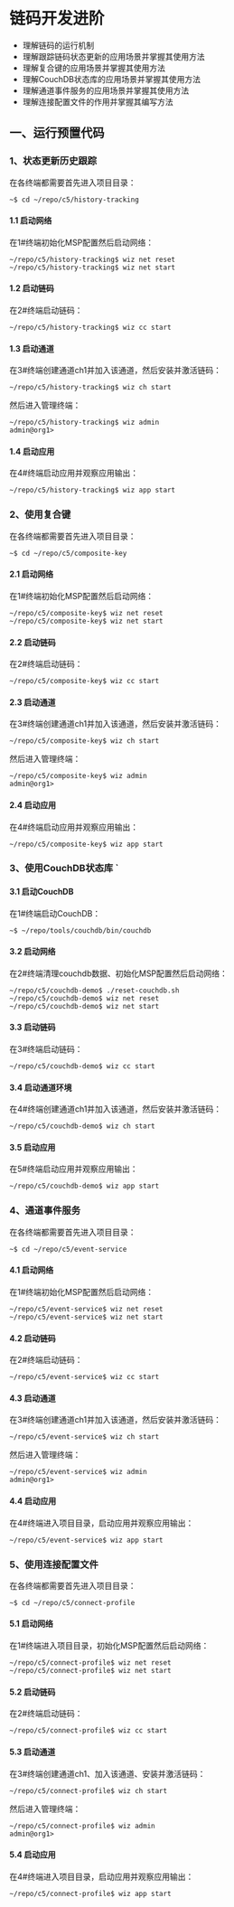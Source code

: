 # 链码开发进阶

- 理解链码的运行机制
- 理解跟踪链码状态更新的应用场景并掌握其使用方法
- 理解复合键的应用场景并掌握其使用方法
- 理解CouchDB状态库的应用场景并掌握其使用方法
- 理解通道事件服务的应用场景并掌握其使用方法
- 理解连接配置文件的作用并掌握其编写方法

## 一、运行预置代码

### 1、状态更新历史跟踪

在各终端都需要首先进入项目目录：

```
~$ cd ~/repo/c5/history-tracking
```

#### 1.1 启动网络

在1#终端初始化MSP配置然后启动网络：

```
~/repo/c5/history-tracking$ wiz net reset
~/repo/c5/history-tracking$ wiz net start
```

#### 1.2 启动链码

在2#终端启动链码：

```
~/repo/c5/history-tracking$ wiz cc start
```

#### 1.3 启动通道

在3#终端创建通道ch1并加入该通道，然后安装并激活链码：

```
~/repo/c5/history-tracking$ wiz ch start
```

然后进入管理终端：

```
~/repo/c5/history-tracking$ wiz admin
admin@org1>
```
  
#### 1.4 启动应用
  
在4#终端启动应用并观察应用输出：
  
```
~/repo/c5/history-tracking$ wiz app start 
```

### 2、使用复合键

在各终端都需要首先进入项目目录：

```
~$ cd ~/repo/c5/composite-key
```

#### 2.1 启动网络

在1#终端初始化MSP配置然后启动网络：

```
~/repo/c5/composite-key$ wiz net reset
~/repo/c5/composite-key$ wiz net start
```

#### 2.2 启动链码

在2#终端启动链码：

```
~/repo/c5/composite-key$ wiz cc start
```

#### 2.3 启动通道

在3#终端创建通道ch1并加入该通道，然后安装并激活链码：

```
~/repo/c5/composite-key$ wiz ch start
```

然后进入管理终端：

```
~/repo/c5/composite-key$ wiz admin
admin@org1>
```
  
#### 2.4 启动应用
  
在4#终端启动应用并观察应用输出：
  
```
~/repo/c5/composite-key$ wiz app start 
```

### 3、使用CouchDB状态库  `

#### 3.1 启动CouchDB
  
在1#终端启动CouchDB：
  
```
~$ ~/repo/tools/couchdb/bin/couchdb  
```
  
#### 3.2 启动网络

在2#终端清理couchdb数据、初始化MSP配置然后启动网络：

```
~/repo/c5/couchdb-demo$ ./reset-couchdb.sh  
~/repo/c5/couchdb-demo$ wiz net reset
~/repo/c5/couchdb-demo$ wiz net start
```

#### 3.3 启动链码

在3#终端启动链码：

```
~/repo/c5/couchdb-demo$ wiz cc start
```

#### 3.4 启动通道环境

在4#终端创建通道ch1并加入该通道，然后安装并激活链码：

```
~/repo/c5/couchdb-demo$ wiz ch start
```
  
#### 3.5 启动应用
  
在5#终端启动应用并观察应用输出：
  
```
~/repo/c5/couchdb-demo$ wiz app start 
```  

### 4、通道事件服务

在各终端都需要首先进入项目目录：

```
~$ cd ~/repo/c5/event-service
```

#### 4.1 启动网络

在1#终端初始化MSP配置然后启动网络：

```
~/repo/c5/event-service$ wiz net reset
~/repo/c5/event-service$ wiz net start
```

#### 4.2 启动链码

在2#终端启动链码：

```
~/repo/c5/event-service$ wiz cc start
```

#### 4.3 启动通道

在3#终端创建通道ch1并加入该通道，然后安装并激活链码：

```
~/repo/c5/event-service$ wiz ch start
```

然后进入管理终端：

```
~/repo/c5/event-service$ wiz admin
admin@org1>
```
  
#### 4.4 启动应用
  
在4#终端进入项目目录，启动应用并观察应用输出：
  
```
~/repo/c5/event-service$ wiz app start 
```

### 5、使用连接配置文件
  
在各终端都需要首先进入项目目录：

```
~$ cd ~/repo/c5/connect-profile
```
  
#### 5.1 启动网络

在1#终端进入项目目录，初始化MSP配置然后启动网络：

```
~/repo/c5/connect-profile$ wiz net reset
~/repo/c5/connect-profile$ wiz net start
```

#### 5.2 启动链码

在2#终端启动链码：

```
~/repo/c5/connect-profile$ wiz cc start
```

#### 5.3 启动通道

在3#终端创建通道ch1、加入该通道、安装并激活链码：

```
~/repo/c5/connect-profile$ wiz ch start
```

然后进入管理终端：

```
~/repo/c5/connect-profile$ wiz admin
admin@org1>
```
  
#### 5.4 启动应用
  
在4#终端进入项目目录，启动应用并观察应用输出：
  
```
~/repo/c5/connect-profile$ wiz app start 
```  
